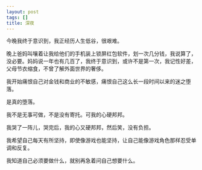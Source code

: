 ```yaml
---
layout: post
tags: []
title: 深夜
---
```


今晚我终于意识到，我正经历人生低谷，很艰难。

晚上爸妈叫嚷着让我给他们的手机装上锁屏红包软件，划一次几分钱，我说算了，没必要。妈妈说一年也有几百了，我终于意识到，或许不是第一次，我记性好差，父母节衣缩食，不曾了解外面世界的奢侈。

我开始痛恨自己对金钱和商业的不敏感，痛恨自己这么长一段时间以来的迷之堕落。

是真的堕落。

我不是无事可做，不是没有寄托。可我的心硬邦邦。

我哭了一阵儿，哭完后，我的心又硬邦邦，然后笑，没有负担。

我希望自己每天有所坚持，即使像游戏也能坚持，让自己能像游戏角色那样忍受单调和反复。

我知道自己必须要做什么，就别再急着问自己想要什么。

